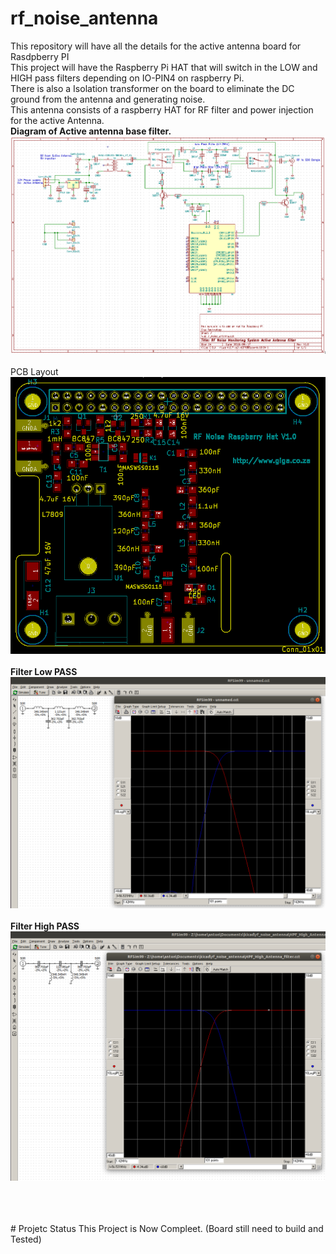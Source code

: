 # rf_noise_antenna
This repository will have all the details for the active antenna board for Rasdpberry PI<br>
This project will have the Raspberry Pi HAT that will switch in the LOW and HIGH pass filters depending on IO-PIN4 on raspberry Pi.<br>
There is also a Isolation transformer on the board to eliminate the DC ground from the antenna and generating noise.<br>
This antenna consists of a raspberry HAT for RF filter and power injection for the active Antenna.<br>
<b>Diagram of Active antenna base filter.</b><br>
![Diagram](doc/rf_noise_pi_hat_sch_v1.png?raw=true "Diagram")<br><br>
PCB Layout<br>
![Filter 1](doc/rf_noise_pi_hat_v1_pcb.png?raw=true "PCB Layout")<br><br>
<b>Filter Low PASS</b><br>
![Filter 1](doc//rf_noise_antenna_filter_1.png?raw=true "Filter 1")<br><br>
<b>Filter High PASS</b><br>
![Filter 2](doc/rf_noise_antenna_filter_2.png?raw=true "Filter 2")<br><br>
<br>

<br>
# Projetc Status
This Project is Now Compleet. (Board still need to build and Tested)

